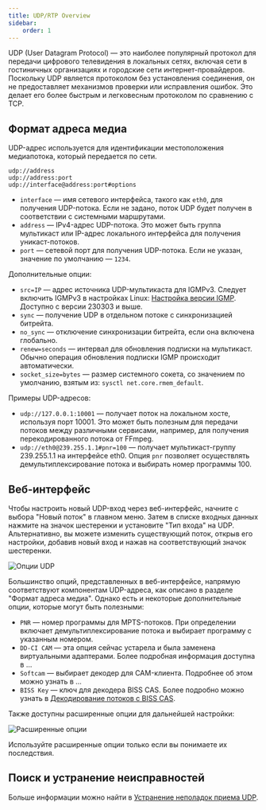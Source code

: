 ```yaml
---
title: UDP/RTP Overview
sidebar:
    order: 1
---
```


UDP (User Datagram Protocol) — это наиболее популярный протокол для передачи цифрового телевидения в локальных сетях, включая сети в гостиничных организациях и городские сети интернет-провайдеров. Поскольку UDP является протоколом без установления соединения, он не предоставляет механизмов проверки или исправления ошибок. Это делает его более быстрым и легковесным протоколом по сравнению с TCP.

## Формат адреса медиа

UDP-адрес используется для идентификации местоположения медиапотока, который передается по сети.

```
udp://address
udp://address:port
udp://interface@address:port#options
```

- `interface` — имя сетевого интерфейса, такого как `eth0`, для получения UDP-потока. Если не задано, поток UDP будет получен в соответствии с системными маршрутами.
- `address` — IPv4-адрес UDP-потока. Это может быть группа мультикаст или IP-адрес локального интерфейса для получения уникаст-потоков.
- `port` — сетевой порт для получения UDP-потока. Если не указан, значение по умолчанию — `1234`.

Дополнительные опции:

- `src=IP` — адрес источника UDP-мультикаста для IGMPv3. Следует включить IGMPv3 в настройках Linux: [Настройка версии IGMP](/en/articles/system/configure-igmp-version/). Доступно с версии 230303 и выше.
- `sync` — получение UDP в отдельном потоке с синхронизацией битрейта.
- `no_sync` — отключение синхронизации битрейта, если она включена глобально.
- `renew=seconds` — интервал для обновления подписки на мультикаст. Обычно операция обновления подписки IGMP происходит автоматически.
- `socket_size=bytes` — размер системного сокета, со значением по умолчанию, взятым из: `sysctl net.core.rmem_default`.

Примеры UDP-адресов:

- `udp://127.0.0.1:10001` — получает поток на локальном хосте, используя порт 10001. Это может быть полезным для передачи потоков между различными сервисами, например, для получения перекодированного потока от FFmpeg.
- `udp://eth0@239.255.1.1#pnr=100` — получает мультикаст-группу 239.255.1.1 на интерфейсе eth0. Опция `pnr` позволяет осуществлять демультиплексирование потока и выбирать номер программы 100.

## Веб-интерфейс

Чтобы настроить новый UDP-вход через веб-интерфейс, начните с выбора "Новый поток" в главном меню. Затем в списке входных данных нажмите на значок шестеренки и установите "Тип входа" на UDP. Альтернативно, вы можете изменить существующий поток, открыв его настройки, добавив новый вход и нажав на соответствующий значок шестеренки.

![Опции UDP](https://cdn.cesbo.com/help/astra/receiving/ip/udp/options.png)

Большинство опций, представленных в веб-интерфейсе, напрямую соответствуют компонентам UDP-адреса, как описано в разделе "Формат адреса медиа". Однако есть и некоторые дополнительные опции, которые могут быть полезными:

- `PNR` — номер программы для MPTS-потоков. При определении включает демультиплексирование потока и выбирает программу с указанным номером.
- `DD-CI CAM` — эта опция сейчас устарела и была заменена виртуальными адаптерами. Более подробная информация доступна в ...
- `Softcam` — выбирает декодер для CAM-клиента. Подробнее об этом можно узнать в ...
- `BISS Key` — ключ для декодера BISS CAS. Более подробно можно узнать в [Декодирование потоков с BISS CAS](/en/astra/streams/decrypt-biss/).

Также доступны расширенные опции для дальнейшей настройки:

![Расширенные опции](https://cdn.cesbo.com/help/astra/receiving/ip/udp/advanced.png)

Используйте расширенные опции только если вы понимаете их последствия.

## Поиск и устранение неисправностей

Больше информации можно найти в [Устранение неполадок приема UDP](/en/astra/receiving-udp/troubleshooting/).